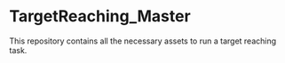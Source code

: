# TargetReaching_Master
This repository contains all the necessary assets to run a target reaching task. 
